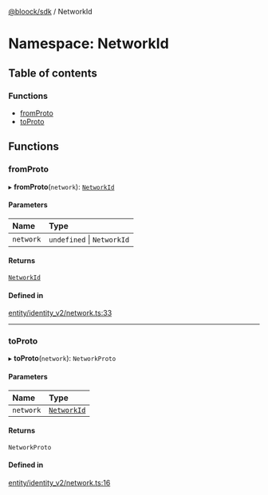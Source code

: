 [@bloock/sdk](../index.md) / NetworkId

# Namespace: NetworkId

## Table of contents

### Functions

- [fromProto](NetworkId.md#fromproto)
- [toProto](NetworkId.md#toproto)

## Functions

### fromProto

▸ **fromProto**(`network`): [`NetworkId`](../enums/NetworkId-1.md)

#### Parameters

| Name | Type |
| :------ | :------ |
| `network` | `undefined` \| `NetworkId` |

#### Returns

[`NetworkId`](../enums/NetworkId-1.md)

#### Defined in

[entity/identity_v2/network.ts:33](https://github.com/bloock/bloock-sdk/blob/d82279b/languages/js/src/entity/identity_v2/network.ts#L33)

___

### toProto

▸ **toProto**(`network`): `NetworkProto`

#### Parameters

| Name | Type |
| :------ | :------ |
| `network` | [`NetworkId`](../enums/NetworkId-1.md) |

#### Returns

`NetworkProto`

#### Defined in

[entity/identity_v2/network.ts:16](https://github.com/bloock/bloock-sdk/blob/d82279b/languages/js/src/entity/identity_v2/network.ts#L16)
